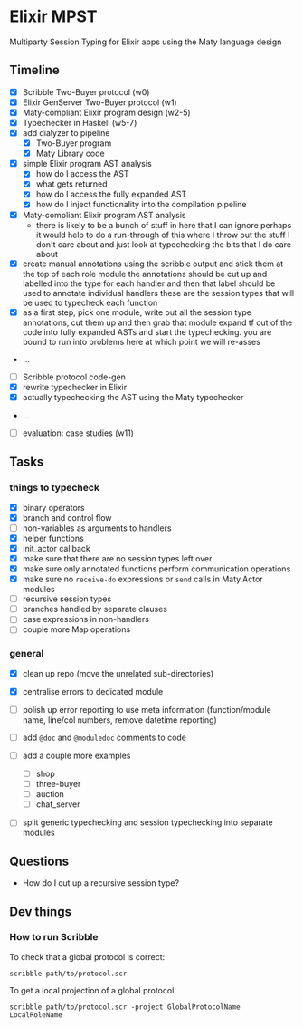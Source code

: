 # Elixir MPST

Multiparty Session Typing for Elixir apps using the Maty language design


## Timeline

- [x] Scribble Two-Buyer protocol (w0)
- [x] Elixir GenServer Two-Buyer protocol (w1)
- [x] Maty-compliant Elixir program design (w2-5)
- [x] Typechecker in Haskell (w5-7)
- [x] add dialyzer to pipeline
  - [x] Two-Buyer program
  - [x] Maty Library code
- [x] simple Elixir program AST analysis
  - [x] how do I access the AST
  - [x] what gets returned
  - [x] how do I access the fully expanded AST
  - [x] how do I inject functionality into the compilation pipeline
- [x] Maty-compliant Elixir program AST analysis
  - there is likely to be a bunch of stuff in here that I can ignore
  perhaps it would help to do a run-through of this where I throw out the stuff I don't care about
  and just look at typechecking the bits that I do care about
- [x] create manual annotations using the scribble output and stick them at the top of each role module
  the annotations should be cut up and labelled into the type for each handler
  and then that label should be used to annotate individual handlers
  these are the session types that will be used to typecheck each function
- [x] as a first step, pick one module, write out all the session type annotations, cut them up and then grab that module
  expand tf out of the code into fully expanded ASTs and start the typechecking.
  you are bound to run into problems here at which point we will re-asses
- ...
- [ ] Scribble protocol code-gen
- [x] rewrite typechecker in Elixir
- [x] actually typechecking the AST using the Maty typechecker
- ...
- [ ] evaluation: case studies (w11)


## Tasks

### things to typecheck
- [x] binary operators
- [x] branch and control flow
- [ ] non-variables as arguments to handlers
- [x] helper functions
- [x] init_actor callback
- [x] make sure that there are no session types left over
- [x] make sure only annotated functions perform communication operations
- [x] make sure no `receive-do` expressions or `send` calls in Maty.Actor modules
- [ ] recursive session types
- [ ] branches handled by separate clauses
- [ ] case expressions in non-handlers
- [ ] couple more Map operations

### general
- [x] clean up repo (move the unrelated sub-directories)
- [x] centralise errors to dedicated module
- [ ] polish up error reporting to use meta information (function/module name, line/col numbers, remove datetime reporting)
- [ ] add `@doc` and `@moduledoc` comments to code
- [ ] add a couple more examples
  - [ ] shop
  - [ ] three-buyer
  - [ ] auction
  - [ ] chat_server
- [ ] split generic typechecking and session typechecking into separate modules



## Questions

- How do I cut up a recursive session type?


## Dev things

### How to run Scribble

To check that a global protocol is correct:
```
scribble path/to/protocol.scr
```


To get a local projection of a global protocol:
```
scribble path/to/protocol.scr -project GlobalProtocolName LocalRoleName
```
